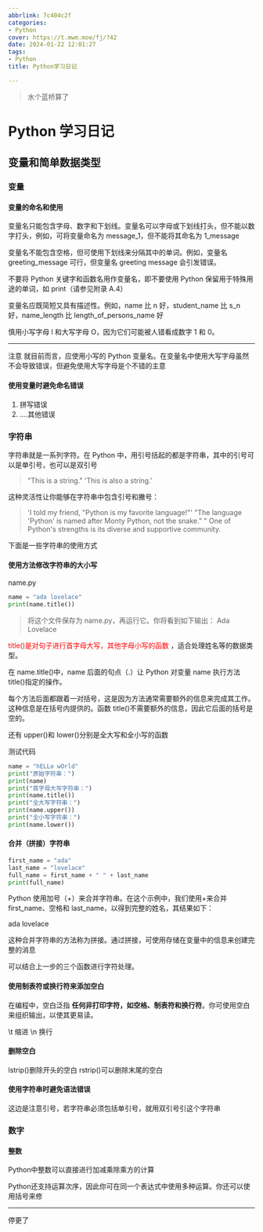 ```yaml
---
abbrlink: 7c404c2f
categories:
- Python
cover: https://t.mwm.moe/fj/?42
date: 2024-01-22 12:01:27
tags:
- Python
title: Python学习日记

---
```


> 水个蓝桥算了

# Python 学习日记

## 变量和简单数据类型

### 变量

#### 变量的命名和使用

变量名只能包含字母、数字和下划线。变量名可以字母或下划线打头，但不能以数字打头，例如，可将变量命名为 message_1，但不能将其命名为 1_message

变量名不能包含空格，但可使用下划线来分隔其中的单词。例如，变量名 greeting_message 可行，但变量名 greeting message 会引发错误。

不要将 Python 关键字和函数名用作变量名，即不要使用 Python 保留用于特殊用途的单词，如 print（请参见附录 A.4）

变量名应既简短又具有描述性。例如，name 比 n 好，student_name 比 s_n 好，name_length 比 length_of_persons_name 好

慎用小写字母 l 和大写字母 O，因为它们可能被人错看成数字 1 和 0。

---

注意 就目前而言，应使用小写的 Python 变量名。在变量名中使用大写字母虽然不会导致错误，但避免使用大写字母是个不错的主意

#### 使用变量时避免命名错误

1. 拼写错误
2. ....其他错误

### 字符串

字符串就是一系列字符。在 Python 中，用引号括起的都是字符串，其中的引号可以是单引号，也可以是双引号

> "This is a string." 
> 'This is also a string.' 

这种灵活性让你能够在字符串中包含引号和撇号：

> 'I told my friend, "Python is my favorite language!"' 
> "The language 'Python' is named after Monty Python, not the snake." 
> " One of Python's strengths is its diverse and supportive community.

下面是一些字符串的使用方式

#### 使用方法修改字符串的大小写

name.py 

```python
name = "ada lovelace" 
print(name.title())
```

> 将这个文件保存为 name.py，再运行它。你将看到如下输出：
> Ada Lovelace 

<span style="color:#FF0000;"> title()是对句子进行首字母大写，其他字母小写的函数 </span>，适合处理姓名等的数据类型。

在 name.title()中，name 后面的句点（.）让 Python 对变量 name 执行方法 title()指定的操作。

每个方法后面都跟着一对括号，这是因为方法通常需要额外的信息来完成其工作。这种信息是在括号内提供的。函数 title()不需要额外的信息，因此它后面的括号是空的。

还有 upper()和 lower()分别是全大写和全小写的函数

测试代码

```python
name = "hELLo wOrld"
print("原始字符串：")
print(name)
print("首字母大写字符串：")
print(name.title())
print("全大写字符串：")
print(name.upper())
print("全小写字符串：")
print(name.lower())
```

#### 合并（拼接）字符串

```python
first_name = "ada" 
last_name = "lovelace" 
full_name = first_name + " " + last_name
print(full_name)
```

Python 使用加号（+）来合并字符串。在这个示例中，我们使用+来合并 first_name、空格和 last_name，以得到完整的姓名，其结果如下：

ada lovelace 

这种合并字符串的方法称为拼接。通过拼接，可使用存储在变量中的信息来创建完整的消息

可以结合上一步的三个函数进行字符处理。

#### 使用制表符或换行符来添加空白	

在编程中，空白泛指 **任何非打印字符，如空格、制表符和换行符**。你可使用空白来组织输出，以使其更易读。

\t 缩进 \n 换行

#### 删除空白

lstrip()删除开头的空白   rstrip()可以删除末尾的空白

#### 使用字符串时避免语法错误

这边是注意引号，若字符串必须包括单引号，就用双引号引这个字符串

### 数字

#### 整数

Python中整数可以直接进行加减乘除乘方的计算

Python还支持运算次序，因此你可在同一个表达式中使用多种运算。你还可以使用括号来修

---

停更了
